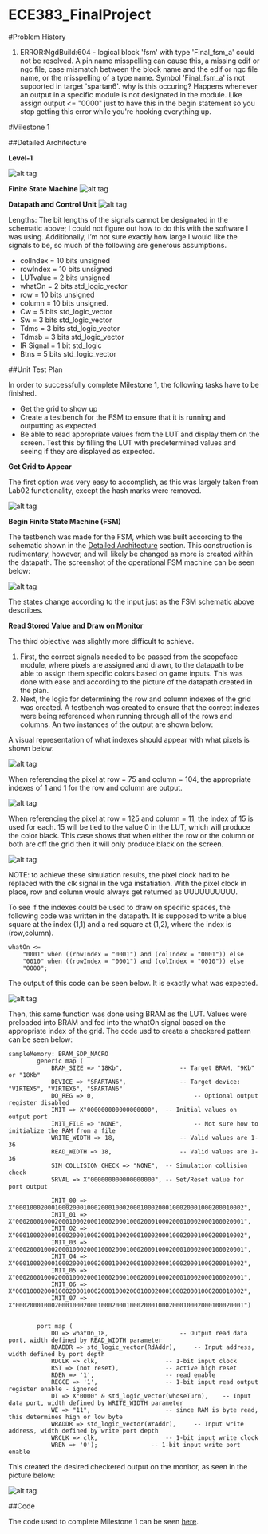# ECE383_FinalProject


#Problem History
1. ERROR:NgdBuild:604 - logical block 'fsm' with type 'Final_fsm_a' could not be
   resolved. A pin name misspelling can cause this, a missing edif or ngc file,
   case mismatch between the block name and the edif or ngc file name, or the
   misspelling of a type name. Symbol 'Final_fsm_a' is not supported in target
   'spartan6'.
why is this occuring?  Happens whenever an output in a specific module is not designated in the module.  Like assign output <= "0000" just to have this in the begin statement so you stop getting this error while you're hooking everything up.  











#Milestone 1

##Detailed Architecture


**Level-1** 

![alt tag](https://raw.githubusercontent.com/JohnTerragnoli/ECE383_FinalProject/master/Pictures/Level_1.png "level 1")

 
**Finite State Machine**
![alt tag](https://raw.githubusercontent.com/JohnTerragnoli/ECE383_FinalProject/master/Pictures/FSM.png "level 1")


**Datapath and Control Unit**
![alt tag](https://raw.githubusercontent.com/JohnTerragnoli/ECE383_FinalProject/master/Pictures/Datapath%20and%20Control.png "level 1")

Lengths: The bit lengths of the signals cannot be designated in the schematic above; I could not figure out how to do this with the software I was using.  Additionally, I’m not sure exactly how large I would like the signals to be, so much of the following are generous assumptions.  

-	colIndex  = 10 bits unsigned
-	rowIndex = 10 bits unsigned
-	LUTvalue = 2 bits unsigned
-	whatOn = 2 bits std_logic_vector
-	row = 10 bits unsigned
-	column = 10 bits unsigned.  
-	Cw = 5 bits std_logic_vector
-	Sw = 3 bits std_logic_vector
-	Tdms = 3 bits std_logic_vector
-	Tdmsb = 3 bits std_logic_vector
-	IR Signal = 1 bit std_logic
-	Btns = 5 bits std_logic_vector


##Unit Test Plan

In order to successfully complete Milestone 1, the following tasks have to be finished.

-	Get the grid to show up 
-	Create a testbench for the FSM to ensure that it is running and outputting as expected.  
-	Be able to read appropriate values from the LUT and display them on the screen.  Test this by filling the LUT with predetermined values and seeing if they are displayed as expected.  


**Get Grid to Appear**

The first option was very easy to accomplish, as this was largely taken from Lab02 functionality, except the hash marks were removed.  

![alt tag](https://raw.githubusercontent.com/JohnTerragnoli/ECE383_FinalProject/master/Pictures/Blank%20Grid.JPG "blank grid")


**Begin Finite State Machine (FSM)**

The testbench was made for the FSM, which was built according to the schematic shown in the [Detailed Architecture](https://github.com/JohnTerragnoli/ECE383_FinalProject/blob/master/README.md#detailed-architecture) section.  This construction is rudimentary, however, and will likely be changed as more is created within the datapath.  The screenshot of the operational FSM machine can be seen below:  

![alt tag](https://raw.githubusercontent.com/JohnTerragnoli/ECE383_FinalProject/master/Pictures/FSM%20works.PNG "blank grid")

The states change according to the input just as the FSM schematic [above](https://github.com/JohnTerragnoli/ECE383_FinalProject/blob/master/README.md#detailed-architecture) describes.  




**Read Stored Value and Draw on Monitor**

The third objective was slightly more difficult to achieve.  

1. First, the correct signals needed to be passed from the scopeface module, where pixels are assigned and drawn, to the datapath to be able to assign them specific colors based on game inputs.  This was done with ease and according to the picture of the datapath created in the plan. 
2. Next, the logic for determining the row and column indexes of the grid was created.  A testbench was created to ensure that the correct indexes were being referenced when running through all of the rows and columns.  An two instances of the output are shown below: 


A visual representation of what indexes should appear with what pixels is shown below: 

![alt tag](https://raw.githubusercontent.com/JohnTerragnoli/ECE383_FinalProject/master/Pictures/GridMap_1.JPG "gridMap")

When referencing the pixel at row = 75 and column = 104, the appropriate indexes of 1 and 1 for the row and column are output.  

![alt tag](https://raw.githubusercontent.com/JohnTerragnoli/ECE383_FinalProject/master/Pictures/Index%20Proof%201.PNG "correct column shows up")

When referencing the pixel at row = 125 and column = 11, the index of 15 is used for each.  15 will be tied to the value 0 in the LUT, which will produce the color black.  This case shows that when either the row or the column or both are off the grid then it will only produce black on the screen.  

![alt tag](https://raw.githubusercontent.com/JohnTerragnoli/ECE383_FinalProject/master/Pictures/Index%20Proof%202.PNG "blank referenced when off oscope")

NOTE: to achieve these simulation results, the pixel clock had to be replaced with the clk signal in the vga instatiation.  With the pixel clock in place, row and column would always get returned as UUUUUUUUUU.  


To see if the indexes could be used to draw on specific spaces, the following code was written in the datapath.  It is supposed to write a blue square at the index (1,1) and a red square at (1,2), where the index is (row,column).  

```
whatOn <= 
	"0001" when ((rowIndex = "0001") and (colIndex = "0001")) else
	"0010" when ((rowIndex = "0001") and (colIndex = "0010")) else
	"0000"; 
```

The output of this code can be seen below.  It is exactly what was expected.

![alt tag](https://raw.githubusercontent.com/JohnTerragnoli/ECE383_FinalProject/master/Pictures/One%20Blue%20One%20Red.JPG "blank referenced when off oscope")


Then, this same function was done using BRAM as the LUT.  Values were preloaded into BRAM and fed into the whatOn signal based on the appropriate index of the grid.  The code usd to create a checkered pattern can be seen below: 

```
sampleMemory: BRAM_SDP_MACRO
		generic map (
			BRAM_SIZE => "18Kb", 				-- Target BRAM, "9Kb" or "18Kb"
			DEVICE => "SPARTAN6", 				-- Target device: "VIRTEX5", "VIRTEX6", "SPARTAN6"
			DO_REG => 0, 							-- Optional output register disabled
			INIT => X"000000000000000000",	-- Initial values on output port
			INIT_FILE => "NONE",					-- Not sure how to initialize the RAM from a file
			WRITE_WIDTH => 18, 					-- Valid values are 1-36
			READ_WIDTH => 18, 					-- Valid values are 1-36
			SIM_COLLISION_CHECK => "NONE",	-- Simulation collision check
			SRVAL => X"000000000000000000",	-- Set/Reset value for port output
			
			INIT_00 => X"0001000200010002000100020001000200010002000100020001000200010002",
			INIT_01 => X"0002000100020001000200010002000100020001000200010002000100020001",
			INIT_02 => X"0001000200010002000100020001000200010002000100020001000200010002",
			INIT_03 => X"0002000100020001000200010002000100020001000200010002000100020001",
			INIT_04 => X"0001000200010002000100020001000200010002000100020001000200010002",
			INIT_05 => X"0002000100020001000200010002000100020001000200010002000100020001",
			INIT_06 => X"0001000200010002000100020001000200010002000100020001000200010002",
			INIT_07 => X"0002000100020001000200010002000100020001000200010002000100020001")
			
			
		port map (
			DO => whatOn_18,					-- Output read data port, width defined by READ_WIDTH parameter
			RDADDR => std_logic_vector(RdAddr),		-- Input address, width defined by port depth
			RDCLK => clk,	 				-- 1-bit input clock
			RST => (not reset),				-- active high reset
			RDEN => '1',					-- read enable 
			REGCE => '1',					-- 1-bit input read output register enable - ignored
			DI => X"0000" & std_logic_vector(whoseTurn),	-- Input data port, width defined by WRITE_WIDTH parameter
			WE => "11",						-- since RAM is byte read, this determines high or low byte
			WRADDR => std_logic_vector(WrAddr),		-- Input write address, width defined by write port depth
			WRCLK => clk,		 			-- 1-bit input write clock
			WREN => '0');				-- 1-bit input write port enable
```


This created the desired checkered output on the monitor, as seen in the picture below: 


![alt tag](https://raw.githubusercontent.com/JohnTerragnoli/ECE383_FinalProject/master/Pictures/One%20Blue%20One%20Red.JPG "blank referenced when off oscope")

##Code

The code used to complete Milestone 1 can be seen [here](https://github.com/JohnTerragnoli/ECE383_FinalProject/tree/master/Code).  
